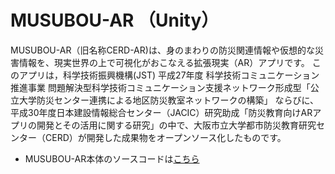 # MUSUBOU-AR （Unity）

MUSUBOU-AR（旧名称CERD-AR)は、身のまわりの防災関連情報や仮想的な災害情報を、現実世界の上で可視化がおこなえる拡張現実（AR）アプリです。 このアプリは，科学技術振興機構(JST) 平成27年度 科学技術コミュニケーション推進事業 問題解決型科学技術コミュニケーション支援ネットワーク形成型「公立大学防災センター連携による地区防災教室ネットワークの構築」 ならびに、平成30年度日本建設情報総合センター（JACIC）研究助成「防災教育向けARアプリの開発とその活用に関する研究」の中で、大阪市立大学都市防災教育研究センター（CERD）が開発した成果物をオープンソース化したものです。

* MUSUBOU-AR本体のソースコードは[こちら](https://bitbucket.org/nro2dai/cerd-ar)

